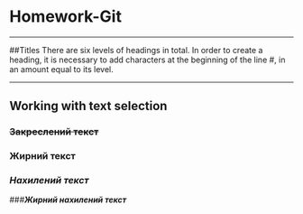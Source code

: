 # Homework-Git
_____
##Titles
There are six levels of headings in total. In order to create a heading, it is necessary to add characters at the beginning of the line #, in an amount equal to its level.
_____
Working with text selection
--------------------------
### ~~Закреслений текст~~
### **Жирний текст**
### *Нахилений текст*
###___Жирний нахилений текст___
